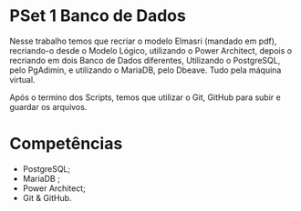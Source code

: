 # PSet 1 Banco de Dados
     
 Nesse trabalho temos que recriar o modelo Elmasri (mandado em pdf), recriando-o desde o Modelo
 Lógico, utilizando o Power Architect, depois o recriando em dois Banco de Dados diferentes, Utilizando o 
 PostgreSQL, pelo PgAdimin, e utilizando o MariaDB, pelo Dbeave. Tudo pela máquina virtual.
 
 Após o termino dos Scripts, temos que utilizar o Git, GitHub para subir e guardar os arquivos.
 
 # Competências 
 
 * PostgreSQL;
 * MariaDB ;
 * Power Architect;
 * Git & GitHub.
 
